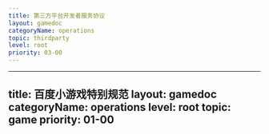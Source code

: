 ```yaml
---
title: 第三方平台开发者服务协议
layout: gamedoc
categoryName: operations
topic: thirdparty
level: root
priority: 03-00
---
```



---
title: 百度小游戏特别规范
layout: gamedoc
categoryName: operations
level: root
topic: game
priority: 01-00
---